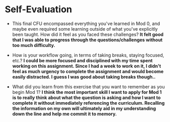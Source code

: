 # Self-Evaluation

- This final CFU encompassed everything you've learned in Mod 0, and maybe even required some learning outside of what you've explicitly been taught. How did it feel as you faced these challenges? 
    **It felt good that I was able to progress through the questions/challenges without too much difficulty.** 

- How is your workflow going, in terms of taking breaks, staying focused, etc.? 
    **I could be more focused and disciplined with my time spent working on this assignment. Since I had a week to work on it, I didn't feel as much urgency to complete the assignment and would become easily distracted. I guess I was good about taking breaks though..** 

- What did you learn from this exercise that you want to remember as you begin Mod 1?
    **I think the most important skill I want to apply for Mod 1 is to really think about what the question is asking and how I want to complete it without immediately referencing the curriculum. Recalling the information on my own will ultimately aid in my understanding down the line and help me commit it to memory.** 